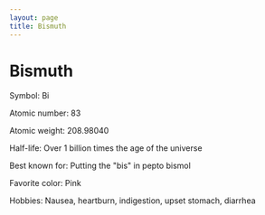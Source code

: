 ```yaml
---
layout: page
title: Bismuth
---
```


# Bismuth

Symbol: Bi

Atomic number: 83

Atomic weight: 208.98040

Half-life: Over 1 billion times the age of the universe

Best known for: Putting the "bis" in pepto bismol

Favorite color: Pink

Hobbies: Nausea, heartburn, indigestion, upset stomach, diarrhea



